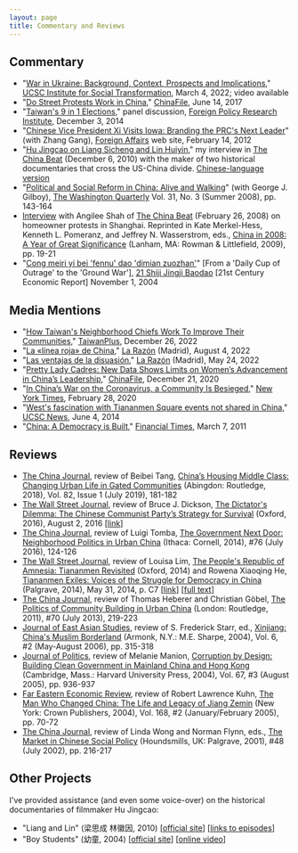 ```yaml
---
layout: page
title: Commentary and Reviews
---
```

## Commentary

+ "[War in Ukraine: Background, Context, Prospects and Implications](https://transform.ucsc.edu/event/war-in-ukraine/)," <U>UCSC Institute for Social Transformation</U>, March 4, 2022; video available
+ "[Do Street Protests Work in China](http://www.chinafile.com/conversation/do-street-protests-work-china)," <U>ChinaFile</U>, June 14, 2017
+ "[Taiwan's 9 in 1 Elections](http://www.fpri.org/multimedia/2014/12/taiwans-9-1-elections-audio)," panel discussion, <U>Foreign Policy Research Institute</U>, December 3, 2014
+ "[Chinese Vice President Xi Visits Iowa: Branding the PRC's Next Leader](http://www.foreignaffairs.com/articles/137222/benjamin-l-read-and-zhang-gang/chinese-vice-president-xi-visits-iowa)" (with Zhang Gang), <U>Foreign Affairs</U> web site, February 14, 2012
+ "[Hu Jingcao on Liang Sicheng and Lin Huiyin](http://www.thechinabeat.org/?p=2958)," my interview in <U>The China Beat</U> (December 6, 2010) with the maker of two historical documentaries that cross the US-China divide. [Chinese-language version](http://blog.sina.com.cn/s/blog_6acd7d860100nhjr.html)
+ "[Political and Social Reform in China: Alive and Walking](http://www.twq.com/08summer/index.cfm?id=308)" (with George J. Gilboy), <U>The Washington Quarterly</U> Vol. 31, No. 3 (Summer 2008), pp. 143-164
+ [Interview](http://thechinabeat.blogspot.com/2008/02/benjamin-read-on-homeowners-protests-in.html) with Angilee Shah of <U>The China Beat</U> (February 26, 2008) on homeowner protests in Shanghai. Reprinted in Kate Merkel-Hess, Kenneth L. Pomeranz, and Jeffrey N. Wasserstrom, eds., <U>China in 2008: A Year of Great Significance</U> (Lanham, MA: Rowman & Littlefield, 2009), pp. 19-21
+ "[Cong meiri yi bei 'fennu' dao 'dimian zuozhan'](../publications/BenRead-2004-DimianZuozhan.htm)" [From a 'Daily Cup of Outrage' to the 'Ground War'], <U>21 Shiji Jingji Baodao</U> [21st Century Economic Report] November 1, 2004

## Media Mentions

+ "[How Taiwan's Neighborhood Chiefs Work To Improve Their Communities](https://taiwanplus.com/taiwan-news/politics/221227002/how-taiwans-neighborhood-chiefs-work-to-improve-their-communities)," <U>TaiwanPlus</U>, December 26, 2022
+ "[La «línea roja» de China](/media/LaRazon_2022-08-04_Taiwan.pdf)," <U>La Razón</U> (Madrid), August 4, 2022
+ "[Las ventajas de la disuasión](/media/LaRazon_2022-05-24_Taiwan.pdf)," <U>La Razón</U> (Madrid), May 24, 2022
+ "[Pretty Lady Cadres: New Data Shows Limits on Women’s Advancement in China’s Leadership](https://www.chinafile.com/reporting-opinion/features/pretty-lady-cadres-china)," <U>ChinaFile</U>, December 21, 2020
+ "[In China’s War on the Coronavirus, a Community Is Besieged](https://www.nytimes.com/2020/02/28/world/asia/china-coronavirus-wuhan.html)," <U>New York Times</U>, February 28, 2020
+ "[West's fascination with Tiananmen Square events not shared in China](https://news.ucsc.edu/2014/06/tiananmen-25.html)," <U>UCSC News</U>, June 4, 2014
+ "[China: A Democracy is Built](https://www.ft.com/content/07434446-48f6-11e0-af8c-00144feab49a)," <U>Financial Times</U>, March 7, 2011

## Reviews

+ <U>The China Journal</U>, review of Beibei Tang, <U>China’s Housing Middle Class: Changing Urban Life in Gated Communities</U> (Abingdon: Routledge, 2018), Vol. 82, Issue 1 (July 2019), 181-182
+ <U>The Wall Street Journal</U>, review of Bruce J. Dickson, <U>The Dictator's Dilemma: The Chinese Communist Party’s Strategy for Survival</U> (Oxford, 2016), August 2, 2016 [[link](http://www.wsj.com/articles/the-peoples-republic-1470179644)]
+ <U>The China Journal</U>, review of Luigi Tomba, <U>The Government Next Door: Neighborhood Politics in Urban China</U> (Ithaca: Cornell, 2014), #76 (July 2016), 124-126
+ <U>The Wall Street Journal</U>, review of Louisa Lim, <U>The People's Republic of Amnesia: Tiananmen Revisited</U> (Oxford, 2014) and Rowena Xiaoqing He, <U>Tiananmen Exiles: Voices of the Struggle for Democracy in China</U> (Palgrave, 2014), May 31, 2014, p. C7 [[link](http://online.wsj.com/articles/book-review-the-peoples-republic-of-amnesia-by-louisa-lim-tiananmen-exiles-by-rowena-xiaoqing-he-1401486452)] [[full text](../publications/ReadBenjaminL_2014_WSJ_Review_of_Lim_2014_and_He_2014.pdf)]
+ <U>The China Journal</U>, review of Thomas Heberer and Christian Göbel, <U>The Politics of Community Building in Urban China</U> (London: Routledge, 2011), #70 (July 2013), 219-223
+ <U>Journal of East Asian Studies</U>, review of S. Frederick Starr, ed., <U>Xinjiang: China's Muslim Borderland</U> (Armonk, N.Y.: M.E. Sharpe, 2004), Vol. 6, #2 (May-August 2006), pp. 315-318
+ <U>Journal of Politics</U>, review of Melanie Manion, <U>Corruption by Design: Building Clean Government in Mainland China and Hong Kong</U> (Cambridge, Mass.: Harvard University Press, 2004), Vol. 67, #3 (August 2005), pp. 936-937
+ <U>Far Eastern Economic Review</U>, review of Robert Lawrence Kuhn, <U>The Man Who Changed China: The Life and Legacy of Jiang Zemin</U> (New York: Crown Publishers, 2004), Vol. 168, #2 (January/February 2005), pp. 70-72
+ <U>The China Journal</U>, review of Linda Wong and Norman Flynn, eds., <U>The Market in Chinese Social Policy</U> (Houndsmills, UK: Palgrave, 2001), #48 (July 2002), pp. 216-217

## Other Projects

I've provided assistance (and even some voice-over) on the historical documentaries of filmmaker Hu Jingcao:
+ "Liang and Lin" (梁思成 林徽因, 2010) [[official site](http://jishi.cntv.cn/program/lianglin/lianglinft/index.shtml)] [[links to episodes](http://bbs.wenxuecity.com/tv/467324.html)]
+ "Boy Students" (幼童, 2004) [[official site](http://www.cctv.com/geography/special/C12107/01/index.shtml)] [[online video](http://www.tudou.com/programs/view/p0lZmiJnx3Q/)]
